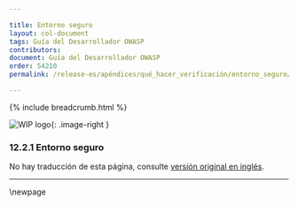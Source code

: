 ```yaml
---

title: Entorno seguro
layout: col-document
tags: Guía del Desarrollador OWASP
contributors:
document: Guía del Desarrollador OWASP
order: 54210
permalink: /release-es/apéndices/qué_hacer_verificación/entorno_seguro/

---
```


{% include breadcrumb.html %}

<style type="text/css">
.image-right {
  height: 180px;
  display: block;
  margin-left: auto;
  margin-right: auto;
  float: right;
}
</style>

![WIP logo](../../../assets/images/dg_wip.png "Trabajo en curso"){: .image-right }

### 12.2.1 Entorno seguro

No hay traducción de esta página, consulte [versión original en inglés][release140201].

----

[release140201]: https://github.com/OWASP/www-project-developer-guide/blob/main/release/14-appendices/02-verification-dos-donts/01-secure-environment.md

\newpage
